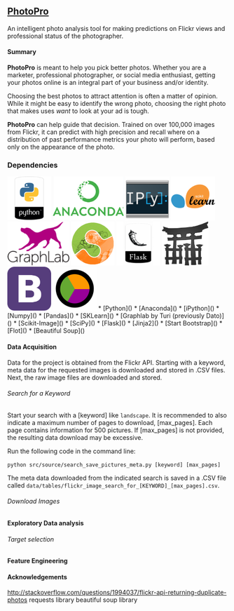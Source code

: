 ## [PhotoPro](<http://photopro.science target="_blank">)
An intelligent photo analysis tool for making predictions on Flickr views and professional status of the photographer.

#### Summary
**PhotoPro** is meant to help you pick better photos. Whether you are a marketer, professional photographer, or social media enthusiast, getting your photos online is an integral part of your business and/or identity.

Choosing the best photos to attract attention is often a matter of opinion. While it might be easy to identify the wrong photo, choosing the right photo that makes uses *want* to look at your ad is tough.

**PhotoPro** can help guide that decision. Trained on over 100,000 images from Flickr, it can predict with high precision and recall where on a distribution of past performance metrics your photo will perform, based only on the appearance of the photo.

### Dependencies
<img src="app/static/index/img/python_icon.png" height="100"/>
<img src="app/static/index/img/anaconda_icon.png" height="100"/>
<img src="app/static/index/img/ipython_icon.png" height="100"/>
<img src="app/static/index/img/sklearn_icon.png" height="100"/>
<img src="app/static/index/img/graphlab_icon.png" height="100"/>
<img src="app/static/index/img/scikit-image_icon.png" height="100"/>
<img src="app/static/index/img/flask_icon.png" height="100"/>
<img src="app/static/index/img/jinja2_icon.png" height="100"/>
<img src="app/static/index/img/bootstrap_icon.png" height="100"/>
<img src="app/static/index/img/flot_icon.png" height="100"/>
* [Python](<https://www.python.org/>)
* [Anaconda](<https://www.continuum.io/why-anaconda>)
* [iPython](<https://ipython.org/>)
* [Numpy](<http://www.numpy.org/>)
* [Pandas](<http://pandas.pydata.org/>)
* [SKLearn](<http://scikit-learn.org/>)
* [Graphlab by Turi (previously Dato)](<https://turi.com/>)
* [Scikit-Image](<http://scikit-image.org/>)
* [SciPy](<https://www.scipy.org/>)
* [Flask](<http://flask.pocoo.org/>)
* [Jinja2](<http://jinja.pocoo.org/>)
* [Start Bootstrap](<https://startbootstrap.com/>)
* [Flot](<http://www.flotcharts.org/>)
* [Beautiful Soup](<https://www.crummy.com/software/BeautifulSoup/>)

#### Data Acquisition
Data for the project is obtained from the Flickr API. Starting with a keyword, meta data for the requested images is downloaded and stored in .CSV files. Next, the raw image files are downloaded and stored.

###### Search for a Keyword
Start your search with a [keyword] like `landscape`. It is recommended to also indicate a maximum number of pages to download, [max_pages]. Each page contains information for 500 pictures. If [max_pages] is not provided, the resulting data download may be excessive.

Run the following code in the command line:
```
python src/source/search_save_pictures_meta.py [keyword] [max_pages]
```

The meta data downloaded from the indicated search is saved in a .CSV file called `data/tables/flickr_image_search_for_[KEYWORD]_[max_pages].csv`.

###### Download Images

#### Exploratory Data analysis

###### Target selection

#### Feature Engineering
#### Acknowledgements
http://stackoverflow.com/questions/1994037/flickr-api-returning-duplicate-photos
requests library
beautiful soup library

